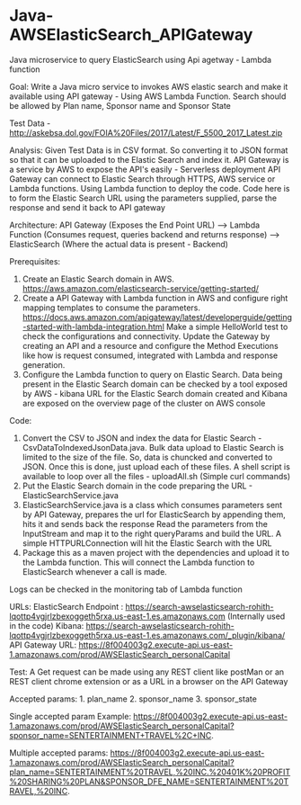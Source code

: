 # Java-AWSElasticSearch_APIGateway
Java microservice to query ElasticSearch using Api agetway -  Lambda function

Goal:
Write a Java micro service to invokes AWS elastic search and make it available using API gateway - Using AWS Lambda Function.
Search should be allowed by Plan name, Sponsor name and Sponsor State

Test Data -http://askebsa.dol.gov/FOIA%20Files/2017/Latest/F_5500_2017_Latest.zip

Analysis:
Given Test Data is in CSV format. So converting it to JSON format so that it can be uploaded to the Elastic Search and index it.
API Gateway is a service by AWS to expose the API's easily - Serverless deployment
API Gateway can connect to Elastic Search through HTTPS, AWS service or Lambda functions.
Using Lambda function to deploy the code.
Code here is to form the Elastic Search URL using the parameters supplied, parse the response and send it back to API gateway

Architecture:
API Gateway (Exposes the End Point URL) --> Lambda Function (Consumes request, queries backend and returns response) --> ElasticSearch (Where the actual data is present - Backend)

Prerequisites:
1. Create an Elastic Search domain in AWS. https://aws.amazon.com/elasticsearch-service/getting-started/
2. Create a API Gateway with Lambda function in AWS and configure right mapping templates to consume the parameters.
	https://docs.aws.amazon.com/apigateway/latest/developerguide/getting-started-with-lambda-integration.html
	Make a simple HelloWorld test to check the configurations and connectivity.
	Update the Gateway by creating an API and a resource and configure the Method Executions like how is request consumed, integrated with Lambda and response generation.
3. Configure the Lambda function to query on Elastic Search.
	Data being present in the Elastic Search domain can be checked by a tool exposed by AWS - kibana
	URL for the Elastic Search domain created and Kibana are exposed on the overview page of the cluster on AWS console

Code:
1. Convert the CSV to JSON and index the data for Elastic Search - CsvDataToIndexedJsonData.java.
	Bulk data upload to Elastic Search is limited to the size of the file. So, data is chuncked and converted to JSON.
	Once this is done, just upload each of these files. A shell script is available to loop over all the files - uploadAll.sh (Simple curl commands)
2. Put the Elastic Search domain in the code preparing the URL - ElasticSearchService.java
3. ElasticSearchService.java is a class which consumes parameters sent by API Gateway, prepares the url for ElasticSearch by appending them, hits it and sends back the response
	Read the parameters from the InputStream and map it to the right queryParams and build the URL.
	A simple HTTPURLConnection will hit the Elastic Search with the URL
4. Package this as a maven project with the dependencies and upload it to the Lambda function. This will connect the Lambda function to ElasticSearch whenever a call is made.

Logs can be checked in the monitoring tab of Lambda function

URLs:
ElasticSearch Endpoint : https://search-awselasticsearch-rohith-lqottp4vgjrlzbexoggeth5rxa.us-east-1.es.amazonaws.com (Internally used in the code)
Kibana: https://search-awselasticsearch-rohith-lqottp4vgjrlzbexoggeth5rxa.us-east-1.es.amazonaws.com/_plugin/kibana/
API Gateway URL: https://8f004003g2.execute-api.us-east-1.amazonaws.com/prod/AWSElasticSearch_personalCapital


Test:
A Get request can be made using any REST client like postMan or an REST client chrome extension or as a URL in a browser on the API Gateway

Accepted params:
	1. plan_name
	2. sponsor_name
	3. sponsor_state

Single accepted param Example: https://8f004003g2.execute-api.us-east-1.amazonaws.com/prod/AWSElasticSearch_personalCapital?sponsor_name=SENTERTAINMENT+TRAVEL%2C+INC.

Multiple accepted params: https://8f004003g2.execute-api.us-east-1.amazonaws.com/prod/AWSElasticSearch_personalCapital?plan_name=SENTERTAINMENT%20TRAVEL,%20INC.%20401K%20PROFIT%20SHARING%20PLAN&SPONSOR_DFE_NAME=SENTERTAINMENT%20TRAVEL,%20INC.
